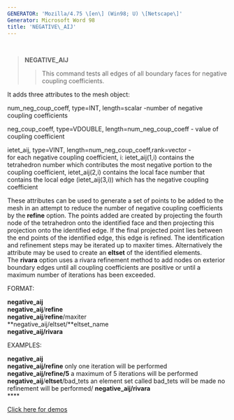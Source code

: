 ```yaml
---
GENERATOR: 'Mozilla/4.75 \[en\] (Win98; U) \[Netscape\]'
Generator: Microsoft Word 98
title: 'NEGATIVE\_AIJ'
---
```


 

> **NEGATIVE\_AIJ**
>
> > This command tests all edges of all boundary faces for negative
> > coupling coefficients.

It adds three attributes to the mesh object:

num\_neg\_coup\_coeff, type=INT, length=scalar -number of negative
coupling coefficients

neg\_coup\_coeff, type=VDOUBLE, length=num\_neg\_coup\_coeff - value of
coupling coefficient

ietet\_aij, type=VINT, length=num\_neg\_coup\_coeff,rank=vector -\
for each negative coupling coefficient, i: ietet\_aij(1,i) contains the
tetrahedron number which contributes the most negative portion to the
coupling coefficient, ietet\_aij(2,i) contains the local face number
that contains the local edge (ietet\_aij(3,i)) which has the negative
coupling coefficient

These attributes can be used to generate a set of points to be added to
the mesh in an attempt to reduce the number of negative coupling
coefficients by the **refine** option. The points added are created by
projecting the fourth node of the tetrahedron onto the identified face
and then projecting this projection onto the identified edge. If the
final projected point lies between the end points of the identified
edge, this edge is refined. The identification and refinement steps may
be iterated up to maxiter times. Alternatively the attribute may be used
to create an **eltset** of the identified elements.\
The **rivara** option uses a rivara refinement method to add nodes on
exterior boundary edges until all coupling coefficients are positive or
until a maximum number of iterations has been exceeded.

FORMAT:

**negative\_aij**\
**negative\_aij**/**refine**\
**negative\_aij**/**refine**/maxiter\
**negative\_aij/eltset/**eltset\_name\
**negative\_aij/rivara**

EXAMPLES:

**negative\_aij**\
**negative\_aij/refine** only one iteration will be performed\
**negative\_aij/refine/5** a maximum of 5 iterations will be performed\
**negative\_aij**/**eltset**/bad\_tets an element set called bad\_tets
will be made no refinement will be performed/ **negative\_aij/rivara**\
**** 

[Click here for
demos](../demos/refine_rivara/test/html/main_rivara.html)
